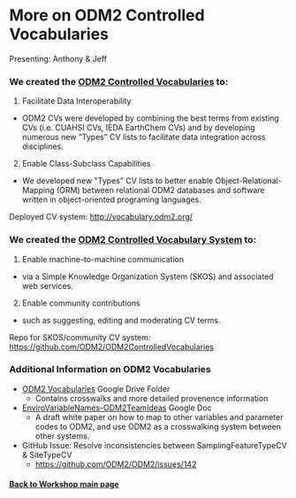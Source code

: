 # More on ODM2 Controlled Vocabularies
Presenting: Anthony &  Jeff

### We created the [ODM2 Controlled Vocabularies](http://vocabulary.odm2.org/) to:

1. Facilitate Data Interoperability
  * ODM2 CVs were developed by combining the best terms from existing CVs (i.e. CUAHSI CVs, IEDA EarthChem CVs) and by developing numerous new “Types” CV lists to facilitate data integration across disciplines.
2. Enable Class-Subclass Capabilities
  * We developed new "Types" CV lists to better enable Object-Relational-Mapping (ORM) between relational ODM2 databases and software written in object-oriented programing languages.

Deployed CV system: http://vocabulary.odm2.org/ 

### We created the [ODM2 Controlled Vocabulary System](http://vocabulary.odm2.org/) to:

1. Enable machine-to-machine communication
  * via a Simple Knowledge Organization System (SKOS) and associated web services.
2. Enable community contributions
  * such as suggesting, editing and moderating CV terms.

Repo for SKOS/community CV system: https://github.com/ODM2/ODM2ControlledVocabularies

### Additional Information on ODM2 Vocabularies
* [ODM2 Vocabularies](https://drive.google.com/open?id=0B3v0QxIOuR_nQ0k4Zm5BNjhlbDQ) Google Drive Folder
  * Contains crosswalks and more detailed provenence information
* [EnviroVariableNames-ODM2TeamIdeas](https://docs.google.com/a/stroudcenter.org/document/d/1BTOIAphE2bBGC1yOg-qe-2x7HKdeEAMYWHKvJgQUil8/edit?usp=sharing) Google Doc
  * A draft white paper on how to map to other variables and parameter codes to ODM2, and use ODM2 as a crosswalking system between other systems.
* GitHub Issue: Resolve inconsistencies between SamplingFeatureTypeCV & SiteTypeCV
  * https://github.com/ODM2/ODM2/issues/142


#### [Back to Workshop main page](https://github.com/BiG-CZ/bigcz_wshp2017/blob/master/README.md)
